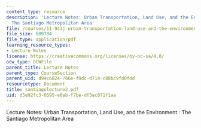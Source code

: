 ```yaml
---
content_type: resource
description: 'Lecture Notes: Urban Transportation, Land Use, and the Environment :
  The Santiago Metropolitan Area'
file: /courses/11-943j-urban-transportation-land-use-and-the-environment-spring-2002/d5e92fc30595e0abf7bedf5ac071f1aa_santiagolecture2.pdf
file_size: 609784
file_type: application/pdf
learning_resource_types:
- Lecture Notes
license: https://creativecommons.org/licenses/by-nc-sa/4.0/
ocw_type: OCWFile
parent_title: Lecture Notes
parent_type: CourseSection
parent_uid: d94c6824-766e-f0dc-d714-c88bc9fd0fdd
resourcetype: Document
title: santiagolecture2.pdf
uid: d5e92fc3-0595-e0ab-f7be-df5ac071f1aa
---
```

Lecture Notes: Urban Transportation, Land Use, and the Environment : The Santiago Metropolitan Area